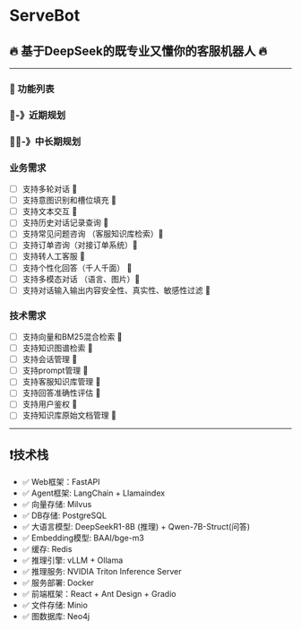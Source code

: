 # ServeBot

## 🔥 基于DeepSeek的既专业又懂你的客服机器人 🔥 

---

### 🔧 功能列表

### 🚀-》近期规划

### 💪🏼-》中长期规划

### 业务需求

- [ ] 支持多轮对话 🚀
- [ ] 支持意图识别和槽位填充 🚀
- [ ] 支持文本交互 🚀
- [ ] 支持历史对话记录查询 🚀
- [ ] 支持常见问题咨询 （客服知识库检索）🚀
- [ ] 支持订单咨询（对接订单系统）🚀
- [ ] 支持转人工客服 🚀
- [ ] 支持个性化回答（千人千面） 💪
- [ ] 支持多模态对话 （语言、图片）💪
- [ ] 支持对话输入输出内容安全性、真实性、敏感性过滤 💪

### 技术需求

- [ ] 支持向量和BM25混合检索 🚀
- [ ] 支持知识图谱检索 💪
- [ ] 支持会话管理 🚀
- [ ] 支持prompt管理 💪
- [ ] 支持客服知识库管理 💪
- [ ] 支持回答准确性评估 🚀
- [ ] 支持用户鉴权 💪
- [ ] 支持知识库原始文档管理 💪

---

## ❗技术栈

- ✅ Web框架：FastAPI
- ✅ Agent框架: LangChain + Llamaindex
- ✅ 向量存储: Milvus
- ✅ DB存储: PostgreSQL
- ✅ 大语言模型: DeepSeekR1-8B (推理) + Qwen-7B-Struct(问答)
- ✅ Embedding模型: BAAI/bge-m3
- ✅ 缓存: Redis
- ✅ 推理引擎: vLLM + Ollama
- ✅ 推理服务: NVIDIA Triton Inference Server
- ✅ 服务部署: Docker
- ✅ 前端框架：React + Ant Design + Gradio
- ✅ 文件存储: Minio
- ✅ 图数据库: Neo4j